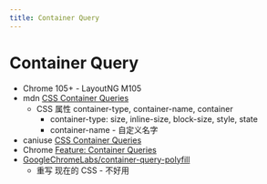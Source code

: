 ```yaml
---
title: Container Query
---
```


# Container Query

- Chrome 105+ - LayoutNG M105
- mdn [CSS Container Queries](https://developer.mozilla.org/en-US/docs/Web/CSS/CSS_Container_Queries)
  - CSS 属性 container-type, container-name, container
    - container-type: size, inline-size, block-size, style, state
    - container-name - 自定义名字
- caniuse [CSS Container Queries](https://caniuse.com/css-container-queries)
- Chrome [Feature: Container Queries](https://www.chromestatus.com/feature/6525308435955712)
- [GoogleChromeLabs/container-query-polyfill](https://github.com/GoogleChromeLabs/container-query-polyfill)
  - 重写 现在的 CSS - 不好用
